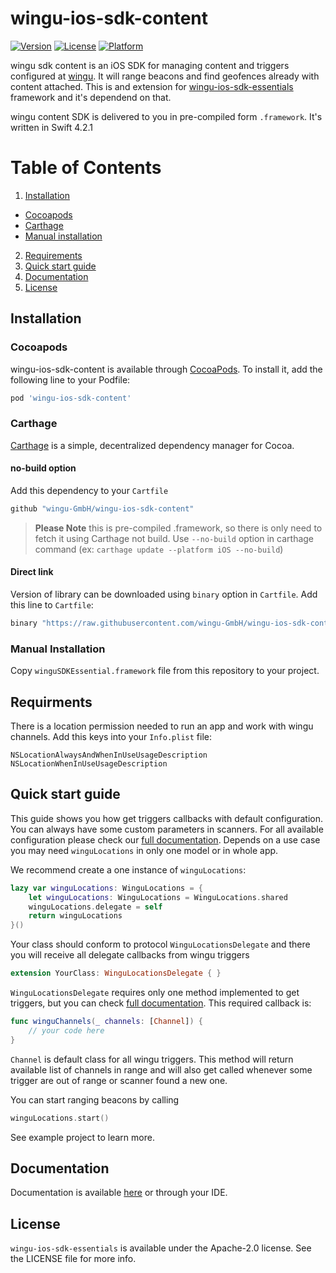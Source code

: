 # wingu-ios-sdk-content

[![Version](https://img.shields.io/cocoapods/v/wingu-ios-sdk-content.svg?style=flat)](http://cocoapods.org/pods/wingu-ios-sdk-content)
[![License](https://img.shields.io/cocoapods/l/wingu-ios-sdk-content.svg?style=flat)](http://cocoapods.org/pods/wingu-ios-sdk-content)
[![Platform](https://img.shields.io/cocoapods/p/wingu-ios-sdk-content.svg?style=flat)](http://cocoapods.org/pods/wingu-ios-sdk-content)

wingu sdk content is an iOS SDK for managing content and triggers configured at [wingu](https://wingu.de). It will range beacons and find geofences already with content attached. This is and extension for [wingu-ios-sdk-essentials](https://github.com/wingu-GmbH/wingu-ios-sdk-essentials) framework and it's dependend on that.

wingu content SDK is delivered to you in pre-compiled form `.framework`. It's written in Swift 4.2.1


# Table of Contents
1. [Installation](#installation)
 * [Cocoapods](#cocoapods)
 * [Carthage](#carthage)
 * [Manual installation](#manual_installation)
2. [Requirements](#requirements)
3. [Quick start guide](#quick_start)
4. [Documentation](#full_documentation)
5. [License](#license)

<a name="installation"></a>
## Installation

<a name="cocoapods"></a>
### Cocoapods
wingu-ios-sdk-content is available through [CocoaPods](http://cocoapods.org). To install it, add the following line to your Podfile:

```ruby
pod 'wingu-ios-sdk-content'
```
<a name="carthage"></a>
### Carthage

[Carthage](https://github.com/Carthage/Carthage) is a simple, decentralized dependency manager for Cocoa. 

#### no-build option

Add this dependency to your `Cartfile`

```ruby
github "wingu-GmbH/wingu-ios-sdk-content"
```

> **Please Note** this is pre-compiled .framework, so there is only need to fetch it using Carthage not build. Use `--no-build` option in carthage command (ex:  `carthage update --platform iOS --no-build`)

#### Direct link

Version of library can be downloaded using `binary` option in `Cartfile`. Add this line to `Cartfile`:

```ruby
binary "https://raw.githubusercontent.com/wingu-GmbH/wingu-ios-sdk-content/master/wingu-ios-sdk-content.json"
```
<a name="manual_installation"></a>
### Manual Installation

Copy `winguSDKEssential.framework` file from this repository to your project.

<a name="requirements"></a>
## Requirments

There is a location permission needed to run an app and work with wingu channels. Add this keys into your `Info.plist` file:

```
NSLocationAlwaysAndWhenInUseUsageDescription
NSLocationWhenInUseUsageDescription
```

<a name="quick_start"></a>
## Quick start guide

This guide shows you how get triggers callbacks with default configuration. You can always have some custom parameters in scanners. For all available configuration please check our [full documentation](#full_documentation). Depends on a use case you may need `winguLocations` in only one model or in whole app.

We recommend create a one instance of `winguLocations`:

```swift
lazy var winguLocations: WinguLocations = {
	let winguLocations: WinguLocations = WinguLocations.shared
	winguLocations.delegate = self
	return winguLocations
}()
```

Your class should conform to protocol `WinguLocationsDelegate` and there you will receive all delegate callbacks from wingu triggers 
```swift
extension YourClass: WinguLocationsDelegate { }
```

`WinguLocationsDelegate` requires only one method implemented to get triggers, but you can check [full documentation](#full_documentation). This required callback is:

```swift
func winguChannels(_ channels: [Channel]) {
	// your code here
}
```


`Channel` is default class for all wingu triggers. This method will return available list of channels in range and will also get called whenever some trigger are out of range or scanner found a new one.

You can start ranging beacons by calling

```swift
winguLocations.start()
```

See example project to learn more.

<a name="full_documentation"></a>
## Documentation

Documentation is available [here](docs/index.html) or through your IDE.

<a name="license"></a>
## License

`wingu-ios-sdk-essentials` is available under the Apache-2.0 license. See the LICENSE file for more info.
